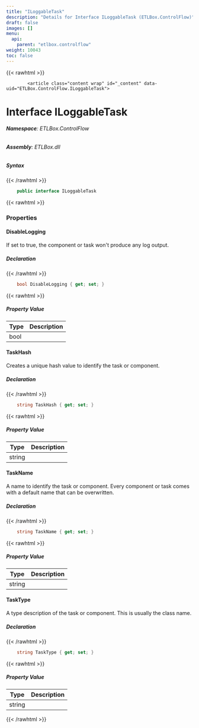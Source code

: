 ```yaml
---
title: "ILoggableTask"
description: "Details for Interface ILoggableTask (ETLBox.ControlFlow)"
draft: false
images: []
menu:
  api:
    parent: "etlbox.controlflow"
weight: 10043
toc: false
---
```


{{< rawhtml >}}

            <article class="content wrap" id="_content" data-uid="ETLBox.ControlFlow.ILoggableTask">
  <h1 id="ETLBox_ControlFlow_ILoggableTask" data-uid="ETLBox.ControlFlow.ILoggableTask" class="text-break">Interface ILoggableTask
</h1>
  <div class="markdown level0 summary"></div>
  <div class="markdown level0 conceptual"></div>
<h6><strong>Namespace</strong>: ETLBox.ControlFlow</h6>
  <h6><strong>Assembly</strong>: ETLBox.dll</h6>
  <h5 id="ETLBox_ControlFlow_ILoggableTask_syntax">Syntax</h5>
{{< /rawhtml >}}

```C#
    public interface ILoggableTask
```

{{< rawhtml >}}
  <h3 id="properties">Properties
</h3>
  <a id="ETLBox_ControlFlow_ILoggableTask_DisableLogging_" data-uid="ETLBox.ControlFlow.ILoggableTask.DisableLogging*"></a>
  <h4 id="ETLBox_ControlFlow_ILoggableTask_DisableLogging" data-uid="ETLBox.ControlFlow.ILoggableTask.DisableLogging">DisableLogging</h4>
  <div class="markdown level1 summary"><p>If set to true, the component or task won't produce any log output.</p>
</div>
  <div class="markdown level1 conceptual"></div>
  <h5 class="declaration">Declaration</h5>
{{< /rawhtml >}}

```C#
    bool DisableLogging { get; set; }
```

{{< rawhtml >}}
  <h5 class="propertyValue">Property Value</h5>
  <table class="table table-bordered table-striped table-condensed">
    <thead>
      <tr>
        <th>Type</th>
        <th>Description</th>
      </tr>
    </thead>
    <tbody>
      <tr>
        <td><span class="xref">bool</span></td>
        <td></td>
      </tr>
    </tbody>
  </table>
  <a id="ETLBox_ControlFlow_ILoggableTask_TaskHash_" data-uid="ETLBox.ControlFlow.ILoggableTask.TaskHash*"></a>
  <h4 id="ETLBox_ControlFlow_ILoggableTask_TaskHash" data-uid="ETLBox.ControlFlow.ILoggableTask.TaskHash">TaskHash</h4>
  <div class="markdown level1 summary"><p>Creates a unique hash value to identify the task or component.</p>
</div>
  <div class="markdown level1 conceptual"></div>
  <h5 class="declaration">Declaration</h5>
{{< /rawhtml >}}

```C#
    string TaskHash { get; set; }
```

{{< rawhtml >}}
  <h5 class="propertyValue">Property Value</h5>
  <table class="table table-bordered table-striped table-condensed">
    <thead>
      <tr>
        <th>Type</th>
        <th>Description</th>
      </tr>
    </thead>
    <tbody>
      <tr>
        <td><span class="xref">string</span></td>
        <td></td>
      </tr>
    </tbody>
  </table>
  <a id="ETLBox_ControlFlow_ILoggableTask_TaskName_" data-uid="ETLBox.ControlFlow.ILoggableTask.TaskName*"></a>
  <h4 id="ETLBox_ControlFlow_ILoggableTask_TaskName" data-uid="ETLBox.ControlFlow.ILoggableTask.TaskName">TaskName</h4>
  <div class="markdown level1 summary"><p>A name to identify the task or component. Every component or task comes
with a default name that can be overwritten.</p>
</div>
  <div class="markdown level1 conceptual"></div>
  <h5 class="declaration">Declaration</h5>
{{< /rawhtml >}}

```C#
    string TaskName { get; set; }
```

{{< rawhtml >}}
  <h5 class="propertyValue">Property Value</h5>
  <table class="table table-bordered table-striped table-condensed">
    <thead>
      <tr>
        <th>Type</th>
        <th>Description</th>
      </tr>
    </thead>
    <tbody>
      <tr>
        <td><span class="xref">string</span></td>
        <td></td>
      </tr>
    </tbody>
  </table>
  <a id="ETLBox_ControlFlow_ILoggableTask_TaskType_" data-uid="ETLBox.ControlFlow.ILoggableTask.TaskType*"></a>
  <h4 id="ETLBox_ControlFlow_ILoggableTask_TaskType" data-uid="ETLBox.ControlFlow.ILoggableTask.TaskType">TaskType</h4>
  <div class="markdown level1 summary"><p>A type description of the task or component. This is usually the class name.</p>
</div>
  <div class="markdown level1 conceptual"></div>
  <h5 class="declaration">Declaration</h5>
{{< /rawhtml >}}

```C#
    string TaskType { get; set; }
```

{{< rawhtml >}}
  <h5 class="propertyValue">Property Value</h5>
  <table class="table table-bordered table-striped table-condensed">
    <thead>
      <tr>
        <th>Type</th>
        <th>Description</th>
      </tr>
    </thead>
    <tbody>
      <tr>
        <td><span class="xref">string</span></td>
        <td></td>
      </tr>
    </tbody>
  </table>

{{< /rawhtml >}}
